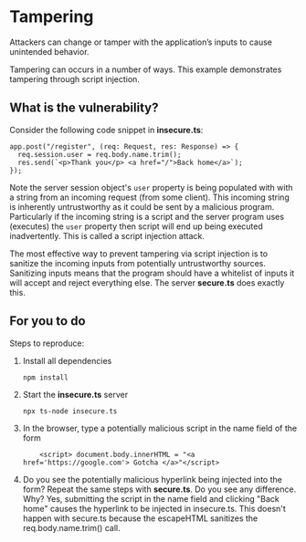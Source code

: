 # Tampering
Attackers can change or tamper with the application’s inputs to cause unintended behavior.

Tampering can occurs in a number of ways. This example demonstrates tampering through script injection.

## What is the vulnerability?

Consider the following code snippet in **insecure.ts**:

```
app.post("/register", (req: Request, res: Response) => {
  req.session.user = req.body.name.trim();
  res.send(`<p>Thank you</p> <a href="/">Back home</a>`);
});
```

Note the server session object's `user` property is being populated with with a string from an incoming request (from some client). This incoming string is inherently untrustworthy as it could be sent by a malicious program. Particularly if the incoming string is a script and the server program uses (executes) the `user` property then script will end up being executed inadvertently. This is called a script injection attack. 

The most effective way to prevent tampering via script injection is to sanitize the incoming inputs from potentially untrustworthy sources. Sanitizing inputs means that the program should have a whitelist of inputs it will accept and reject everything else. The server **secure.ts** does exactly this.

## For you to do

Steps to reproduce:

1. Install all dependencies

    `npm install`

2. Start the **insecure.ts** server

    `npx ts-node insecure.ts`

3. In the browser, type a potentially malicious script in the name field of the form

    ```
        <script> document.body.innerHTML = "<a href='https://google.com'> Gotcha </a>"</script>
    ```

4. Do you see the potentially malicious hyperlink being injected into the form? Repeat the same steps with **secure.ts**. Do you see any difference. Why? Yes, submitting the script in the name field and clicking "Back home" causes the hyperlink to be injected in insecure.ts. This doesn't happen with secure.ts because the escapeHTML sanitizes the req.body.name.trim() call.